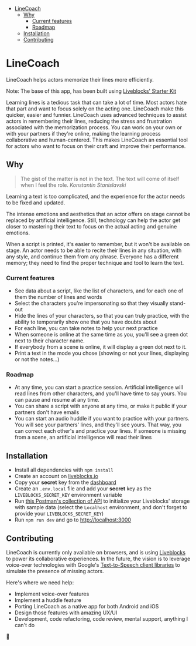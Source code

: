 - [LineCoach](#linecoach)
  - [Why](#why)
    - [Current features](#current-features)
    - [Roadmap](#roadmap)
  - [Installation](#installation)
  - [Contributing](#contributing)

# LineCoach

LineCoach helps actors memorize their lines more
efficiently.

Note: The base of this app, has been built using [Liveblocks' Starter Kit](https://liveblocks.io/starter-kit)

Learning lines is a tedious task that can take a lot of time. Most actors hate
that part and want to focus solely on the acting one. LineCoach make this
quicker, easier and funnier. LineCoach uses advanced techniques to assist actors
in remembering their lines, reducing the stress and frustration associated with
the memorization process. You can work on your own or with your partners if
they're online, making the learning process collaborative and human-centered.
This makes LineCoach an essential tool for actors who want to focus on their
craft and improve their performance.

## Why

> The gist of the matter is not in the text. The text will come of itself when I
> feel the role. _Konstantin Stanislavski_

Learning a text is too complicated, and the experience for the actor needs to be
fixed and updated.

The intense emotions and aesthetics that an actor offers on stage cannot be
replaced by artificial intelligence. Still, technology can help the actor get
closer to mastering their text to focus on the actual acting and genuine
emotions.

When a script is printed, it's easier to remember, but it won't be available on
stage. An actor needs to be able to recite their lines in any situation, with
any style, and continue them from any phrase. Everyone has a different memory;
they need to find the proper technique and tool to learn the text.

### Current features

- See data about a script, like the list of characters, and for each one of them
  the number of lines and words
- Select the characters you're impersonating so that they visually stand-out
- Hide the lines of your characters, so that you can truly practice, with the
  ability to temporarily show one that you have doubts about
- For each line, you can take notes to help your next practice
- When someone is online at the same time as you, you'll see a green dot next to
  their character name.
- If everybody from a scene is online, it will display a green dot next to it.
- Print a text in the mode you chose (showing or not your lines, displaying or
  not the notes...)

### Roadmap

- At any time, you can start a practice session. Artificial intelligence will
  read lines from other characters, and you'll have time to say yours. You can
  pause and resume at any time.
- You can share a script with anyone at any time, or make it public if your
  partners don't have emails
- You can start an audio huddle if you want to practice with your partners. You
  will see your partners' lines, and they'll see yours. That way, you can
  correct each other's and practice your lines. If someone is missing from a
  scene, an artificial intelligence will read their lines

## Installation

- Install all dependencies with `npm install`
- Create an account on [liveblocks.io](https://liveblocks.io/dashboard)
- Copy your **secret** key from the
  [dashboard](https://liveblocks.io/dashboard/apikeys)
- Create an `.env.local` file and add your **secret** key as the
  `LIVEBLOCKS_SECRET_KEY` environment variable
- Run
  [this Postman's collection of API](https://www.postman.com/linecoach/workspace/linecoach/overview)
  to initialize your Liveblocks' storage with sample data (select the
  `Localhost` environment, and don't forget to provide your
  `LIVEBLOCKS_SECRET_KEY`)
- Run `npm run dev` and go to [http://localhost:3000](http://localhost:3000)

## Contributing

LineCoach is currently only available on browsers, and is using [Liveblocks](https://liveblocks.io) to power its collaborative experiences.
In the future, the vision is to leverage
voice-over technologies with Google's
[Text-to-Speech client libraries](https://cloud.google.com/text-to-speech/docs/libraries) to simulate the presence of missing actors.

Here's where we need help:

- Implement voice-over features
- Implement a huddle feature
- Porting LineCoach as a native app for both Android and iOS
- Design those features with amazing UX/UI
- Development, code refactoring, code review, mental support, anything I can't do

🙏
